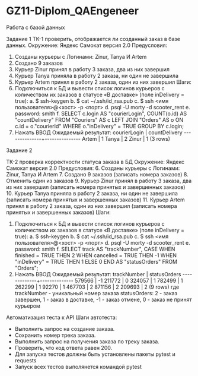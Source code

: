 # GZ11-Diplom_QAEngeneer
Работа с базой данных

Задание 1
ТК-1  проверить, отображается ли созданный заказ в базе данных.
Окружение: Яндекс Самокат версия 2.0
Предусловия:
1.	Созданы курьеры с Логинами: Zinur, Tanya И Artem
2.	Создано 9 заказов
3.	Курьер Zinur принял в работу 3 заказа, два из них завершил
4.	Курьер Tanya приняла в работу 2 заказа, ни один не завершила
5.	Курьер Artem принял в работу 2 заказа, один из них завершил
Шаги: 
1.	Подключиться к БД и вывести список логинов курьеров с количеством их заказов в статусе «В доставке» (поле inDelivery = true):
a.	$ ssh-keygen
b.	$ cat ~/.ssh/id_rsa.pub
c.	$ ssh <имя пользователя>@<хост> -p <порт>
d.	psql -U morty -d scooter_rent 
e.	password: smith
f.	SELECT c.login AS "courierLogin",
       COUNT(o.id) AS "countDelivery"
FROM "Couriers" AS c
LEFT JOIN "Orders" AS o ON c.id = o."courierId"
WHERE o."inDelivery" = TRUE
GROUP BY c.login;
2.	Нажать ВВОД
Ожидаемый результат:
courierLogin | countDelivery
--------------+---------------
Artem        |             1
Tanya        |             2
Zinur        |             1
(3 rows)

Задание 2

ТК-2 проверка корректности статуса заказа в БД
Окружение: Яндекс Самокат версия 2.0
Предусловия:
6.	Созданы курьеры с Логинами: Zinur, Tanya И Artem
7.	Создано 9 заказов (записать номера заказов)
8.  Отменить один из заказов
9.	Курьер Zinur принял в работу 3 заказа, два из них завершил (записать номера принятых и завершенных заказов)
10.	Курьер Tanya приняла в работу 2 заказа, ни один не завершила (записать номера принятых и завершенных заказов)
11.	Курьер Artem принял в работу 2 заказа, один из них завершил (записать номера принятых и завершенных заказов)
Шаги: 
1.	Подключиться к БД и вывести список логинов курьеров с количеством их заказов в статусе «В доставке» (поле inDelivery = true):
a.	$ ssh-keygen
b.	$ cat ~/.ssh/id_rsa.pub
c.	$ ssh <имя пользователя>@<хост> -p <порт>
d.	psql -U morty -d scooter_rent 
e.	password: smith
f.	SELECT track AS "trackNumber",
CASE
WHEN finished = TRUE THEN 2
WHEN cancelled = TRUE THEN -1
WHEN "inDelivery" = TRUE THEN 1
ELSE 0
END AS "statusOrders"
FROM "Orders";
4.	Нажать ВВОД
Ожидаемый результат:
 trackNumber | statusOrders
-------------+--------------
      579566 |           -1
      211772 |            0
      324057 |            1
      782499 |            1
      262299 |            1
       92270 |            1
      467703 |            2
      871156 |            2
      209693 |            2
(9 rows)
где trackNumber - уникальный номер заказа
statusOrders: 2 - заказ завершен, 1 - заказ в доставке, -1 - заказ отмене, 0 - заказ не принят курьером

Автоматизация теста к API
Шаги автотеста:
- Выполнить запрос на создание заказа.
- Сохранить номер трека заказа.
- Выполнить запрос на получения заказа по треку заказа.
- Проверить, что код ответа равен 200.
- Для запуска тестов должны быть установлены пакеты pytest и requests
- Запуск всех тестов выполянется командой pytest
